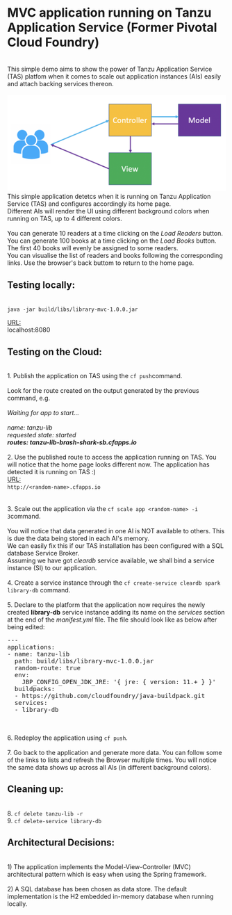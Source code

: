 # MVC application running on Tanzu Application Service (Former Pivotal Cloud Foundry)
<br>
This simple demo aims to show the power of Tanzu Application Service (TAS) platfom when it comes to scale out application instances (AIs) easily and attach backing services thereon.
<br>
<br>
<img src="MVC.png"> 
<br>
This simple application detetcs when it is running on Tanzu Application Service (TAS) and configures accordingly its home page.<br>
Different AIs will render the UI using different background colors when running on TAS, up to 4 different colors.<br>
<br>
You can generate 10 readers at a time clicking on the <i>Load Readers</i> button.<br>
You can generate 100 books at a time clicking on the <i>Load Books</i> button. The first 40 books will evenly be assigned to some readers.<br>
You can visualise the list of readers and books following the corresponding links. Use the browser's back buttom to return to the home page.<br>
<p/>
<p/>
<h2>Testing locally:</h2>
<br>
<code>java -jar build/libs/library-mvc-1.0.0.jar</code><br>
<p/>
<ins>URL:</ins><br>
localhost:8080
<p/>
<p/>
<h2>Testing on the Cloud:</h2>
<br>
1. Publish the application on TAS using the <code>cf push</code>command.<br>
<br>
Look for the route created on the output generated by the previous command, e.g.<br>
<i>
<br>Waiting for app to start...
<br>
<br>name:              tanzu-lib
<br>requested state:   started
<br><b>routes:            tanzu-lib-brash-shark-sb.cfapps.io</b>
</i>
<br>
<br>
2. Use the published route to access the application running on TAS. You will notice that the home page looks different now. The application has detected it is running on TAS :) <br>
<ins>URL:</ins><br>
<code>http://&ltrandom-name&gt.cfapps.io</code><br>
<br>
<br>
3. Scale out the application via the <code>cf scale app &ltrandom-name&gt -i 3</code>command.<br>
<br>
You will notice that data generated in one AI is NOT available to others. This is due the data being stored in each AI's memory.<br>
We can easily fix this if our TAS installation has been configured with a SQL database Service Broker.<br>
Assuming we have got <i>cleardb</i> service available, we shall bind a service instance (SI) to our application.<br>
<br>
4. Create a service instance through the <code>cf create-service cleardb spark library-db</code> command.<br>
<br>
5. Declare to the platform that the application now requires the newly created <b>library-db</b> service instance adding its name on the <i>services</i> section at the end of the <i>manifest.yml</i> file. The file should look like as below after being edited:<br>
<pre>
---
applications:
- name: tanzu-lib
  path: build/libs/library-mvc-1.0.0.jar
  random-route: true
  env:
    JBP_CONFIG_OPEN_JDK_JRE: '{ jre: { version: 11.+ } }'
  buildpacks:
  - https://github.com/cloudfoundry/java-buildpack.git
  services:
  - library-db
</pre><br>
<br>
6. Redeploy the application using <code>cf push</code>.<br>
<br>
7. Go back to the application and generate more data. You can follow some of the links to lists and refresh the Browser multiple times. You will notice the same data shows up across all AIs (in different background colors).
<p/>
<p/>
<h2>Cleaning up:</h2>
<br>
8. <code>cf delete tanzu-lib -r</code><br>
9. <code>cf delete-service library-db</code><br>
<p/>
<p/>
<h2>Architectural Decisions:</h2>
<br>
1) The application implements the Model-View-Controller (MVC) architectural pattern which is easy when using the Spring framework.<br>
<br>
2) A SQL database has been chosen as data store. The default implementation is the H2 embedded in-memory database when running locally.<br>

